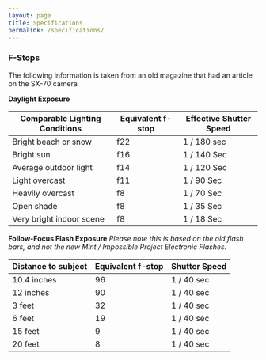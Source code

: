 ```yaml
---
layout: page
title: Specifications
permalink: /specifications/
---
```


### F-Stops

The following information is taken from an old magazine that had an article on the SX-70 camera

**Daylight Exposure**

| Comparable Lighting Conditions  | Equivalent f-stop | Effective Shutter Speed |
| ------------- | ------------- | ------------- |
| Bright beach or snow  | f22  | 1 / 180 sec  |
| Bright sun  | f16  | 1 / 140 Sec  |
| Average outdoor light  | f14  | 1 / 120 Sec  |
| Light overcast  | f11  | 1 / 90 Sec  |
| Heavily overcast  | f8  | 1 / 70 Sec  |
| Open shade  | f8  | 1 / 35 Sec  |
| Very bright indoor scene  | f8  | 1 / 18 Sec  |

**Follow-Focus Flash Exposure**
_Please note this is based on the old flash bars, and not the new Mint / Impossible Project Electronic Flashes._

| Distance to subject  | Equivalent f-stop | Shutter Speed |
| ------------- | ------------- | ------------- |
| 10.4 inches  | 96  | 1 / 40 sec  |
| 12 inches  | 90  | 1 / 40 sec  |
| 3 feet  | 32  | 1 / 40 sec  |
| 6 feet  | 19  | 1 / 40 sec  |
| 15 feet  | 9  | 1 / 40 sec  |
| 20 feet  | 8  | 1 / 40 sec  |
